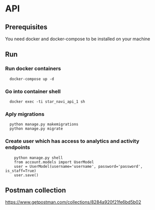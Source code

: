 # API
## Prerequisites
You need docker and docker-compose to be installed on your machine
## Run
### Run docker containers
```
  docker-compose up -d
```
### Go into container shell
```
  docker exec -ti star_navi_api_1 sh
```
### Aply migrations
```
  python manage.py makemigrations
  python manage.py migrate
```
### Create user which has access to analytics and activity endpoints
```
    python manage.py shell
    from account.models import UserModel
    user = UserModel(username='username', password='password', is_staff=True)
    user.save()
```

## Postman collection
https://www.getpostman.com/collections/8284a920f21fe6bd5b02
